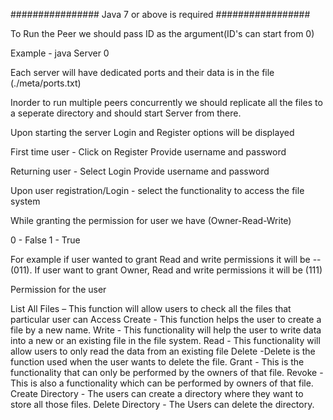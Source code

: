 ################ Java 7 or above is required #################

To Run the Peer we should pass ID as the argument(ID's can start from 0)

Example - java Server 0

Each server will have dedicated ports and their data is in the file (./meta/ports.txt)

Inorder to run multiple peers concurrently we should replicate all the files to a seperate directory and should start Server from there.

Upon starting the server Login and Register options will be displayed

First time user - 
Click on Register 
Provide username and password

Returning user -
Select Login
Provide username and password

Upon user registration/Login - select the functionality to access the file system

While granting the permission for user we have (Owner-Read-Write)

0 - False
1 - True

For example if user wanted to grant Read and write permissions it will be -- (011). If user want to grant Owner, Read and write permissions it will be (111)

Permission for the user 

List All Files – This function will allow users to check all the files that particular user can Access
Create - This function helps the user to create a file by a new name.
Write - This functionality will help the user to write data into a new or an existing file in the file system.
Read - This functionality will allow users to only read the data from an existing file
Delete -Delete is the function used when the user wants to delete the file.
Grant - This is the functionality that can only be performed by the owners of that file.
Revoke - This is also a functionality which can be performed by owners of that file.
Create Directory - The users can create a directory where they want to store all those files.
Delete Directory - The Users can delete the directory.







